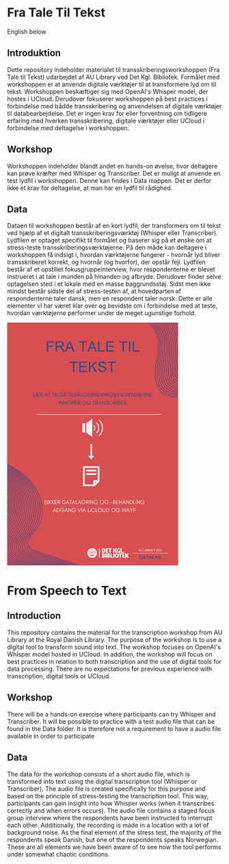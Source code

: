 # Fra Tale Til Tekst
English below
## Introduktion
Dette repository indeholder materialet til transskriberingsworkshoppen (Fra Tale til Tekst) udarbejdet af AU Library ved Det Kgl. Bibliotek. Formålet med workshoppen er at anvende digitale værktøjer til at transformere lyd om til tekst. Workshoppen beskæftiger sig med OpenAI's Whisper model, der hostes i UCloud. Derudover fokuserer workshoppen på best practices i forbindelse med bådde transskribering og anvendelsen af digitale værktøjer til databearbejdelse. Det er ingen krav for eller forventning om tidligere erfaring med hverken transskribering, digitale værktøjer eller UCloud i forbindelse med deltagelse i workshoppen.

## Workshop
Workshoppen indeholder blandt andet en hands-on øvelse, hvor deltagere kan prøve kræfter med Whisper og Transcriber. Det er muligt at anvende en test lydfil i workshoppen. Denne kan findes i Data mappen. Det er derfor ikke et krav for deltagelse, at man har en lydfil til rådighed. 

## Data
Dataen til workshoppen består af en kort lydfil, der transformers om til tekst ved hjælp af et digitalt transskriberingsværktøj (Whisper eller Transcriber). Lydfilen er optaget specifikt til formålet og baserer sig på et ønske om at stress-teste transskriberingsværktøjerne. På den måde kan deltagere i workshoppen få indsigt i, hvordan værktøjerne fungerer - hvornår lyd bliver transskriberet korrekt, og hvornår (og hvorfor), der opstår fejl. Lydfilen består af et opstillet fokusgruppeinterview, hvor respondenterne er blevet instrueret i at tale i munden på hinanden og afbryde. Derudover finder selve optagelsen sted i et lokale med en masse baggrundsstøj. Sidst men ikke mindst består sidste del af stress-testen af, at hovedparten af respondenterne taler dansk, men en respondent taler norsk. Dette er alle elementer vi har været klar over og bevidste om i forbindelse med at teste, hvordan værktøjerne performer under de meget ugunstige forhold. 

<img src="./TaleTilTekst.png" width="400"/>


# From Speech to Text
## Introduction
This repository contains the material for the transcription workshop from AU Library at the Royal Danish Library. The purpose of the workshop is to use a digital tool to transform sound into text. The workshop focuses on OpenAI's Whisper model hosted in UCloud. In addition, the workshop will focus on best practices in relation to both transcription and the use of digital tools for data processing.
There are no expectations for previous experience with transcription, digital tools or UCloud.

## Workshop
There will be a hands-on exercise where participants can try Whisper and Transcriber. It will be possible to practice with a test audio file that can be found in the Data folder. It is therefore not a requirement to have a audio file available in order to participate

## Data
The data for the workshop consists of a short audio file, which is transformed into text using the digital transcription tool (Whisper or Transcriber). The audio file is created specifically for this purpose and based on the principle of stress-testing the transcription tool. This way, participants can gain insight into how Whisper works (when it transcribes correctly and when errors occurs). The audio file contains a staged focus group interview where the respondents have been instructed to interrupt each other. Additionally, the recording is made in a location with a lot of background noise. As the final element of the stress test, the majority of the respondents speak Danish, but one of the respondents speaks Norwegian. These are all elements we have been aware of to see how the tool performs under somewhat chaotic conditions.

